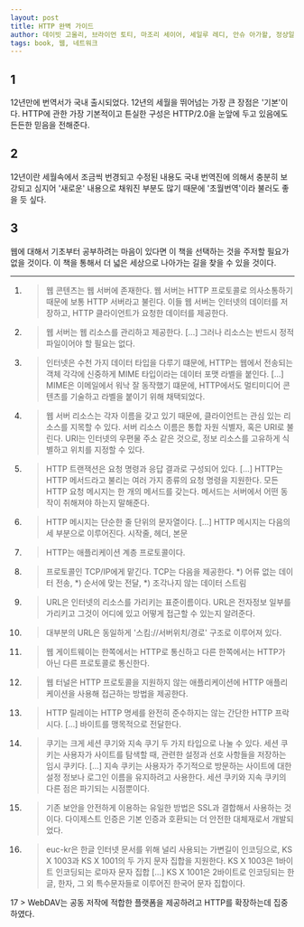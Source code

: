 ```yaml
---
layout: post
title: HTTP 완벽 가이드
author: 데이빗 고울리, 브라이언 토티, 마조리 세이어, 세일루 레디, 안슈 아가왈, 정상일, 이응준(역)
tags: book, 웹, 네트워크
---
```



## 1
12년만에 번역서가 국내 출시되었다. 12년의 세월을 뛰어넘는 가장 큰 장점은 '기본'이다. HTTP에 관한 가장 기본적이고 튼실한 구성은 HTTP/2.0을 눈앞에 두고 있음에도 든든한 믿음을 전해준다.

## 2
12년이란 세월속에서 조금씩 번경되고 수정된 내용도 국내 번역진에 의해서 충분히 보강되고 심지어 '새로운' 내용으로 채워진 부분도 많기 때문에 '초월번역'이라 불러도 좋을 듯 싶다.

## 3
웹에 대해서 기초부터 공부하려는 마음이 있다면 이 책을 선택하는 것을 주저할 필요가 없을 것이다. 이 책을 통해서 더 넓은 세상으로 나아가는 길을 찾을 수 있을 것이다.


- - -

1. > 웹 콘텐츠는 웹 서버에 존재한다. 웹 서버는 HTTP 프로토콜로 의사소통하기 때문에 보통 HTTP 서버라고 불린다. 이들 웹 서버는 인터넷의 데이터를 저장하고, HTTP 클라이언트가 요청한 데이터를 제공한다.

2. > 웹 서버는 웹 리소스를 관리하고 제공한다. [...] 그러나 리소스는 반드시 정적 파일이어야 할 필요는 없다.

3. > 인터넷은 수천 가지 데이터 타입을 다루기 떄문에, HTTP는 웹에서 전송되는 객체 각각에 신중하게 MIME 타입이라는 데이터 포맷 라벨을 붙인다. [...] MIME은 이메일에서 워낙 잘 동작했기 떄문에, HTTP에서도 멀티미디어 콘텐츠를 기술하고 라벨을 붙이기 위해 채택되었다.

4. > 웹 서버 리소스는 각자 이름을 갖고 있기 때문에, 클라이언트는 관심 있는 리소스를 지목할 수 있다. 서버 리소스 이름은 통합 자원 식별자, 혹은 URI로 불린다. URI는 인터넷의 우편물 주소 같은 것으로, 정보 리소스를 고유하게 식별하고 위치를 지정할 수 있다.

5. > HTTP 트랜잭션은 요청 명령과 응답 결과로 구성되어 있다. [...] HTTP는 HTTP 메서드라고 불리는 여러 가지 종류의 요청 명령을 지원한다. 모든 HTTP 요청 메시지는 한 개의 메서드를 갖는다. 메서드는 서버에서 어떤 동작이 취해져야 하는지 말해준다.

6. > HTTP 메시지는 단순한 줄 단위의 문자열이다. [...] HTTP 메시지는 다음의 세 부분으로 이루어진다. 시작줄, 헤더, 본문

7. > HTTP는 애플리케이션 계층 프로토콜이다.

8. > 프로토콜인 TCP/IP에게 맡긴다. TCP는 다음을 제공한다. *) 어류 없는 데이터 전송, *) 순서에 맞는 전달, *) 조각나지 않는 데이터 스트림

9. > URL은 인터넷의 리소스를 가리키는 표준이름이다. URL은 전자정보 일부를 가리키고 그것이 어디에 있고 어떻게 접근할 수 있는지 알려준다.

10. > 대부분의 URL은 동일하게 '스킴://서버위치/경로' 구조로 이루어져 있다.

11. > 웹 게이트웨이는 한쪽에서는 HTTP로 통신하고 다른 한쪽에서는 HTTP가 아닌 다른 프로토콜로 통신한다.

12. > 웹 터널은 HTTP 프로토콜을 지원하지 않는 애플리케이션에 HTTP 애플리케이션을 사용해 접근하는 방법을 제공한다.

13. > HTTP 릴레이는 HTTP 명세를 완전히 준수하지는 않는 간단한 HTTP 프락시다. [...] 바이트를 맹목적으로 전달한다.

14. > 쿠기는 크게 세션 쿠기와 지속 쿠기 두 가지 타입으로 나눌 수 있다. 세션 쿠키는 사용자가 사이트를 탐색할 때, 관련한 설정과 선호 사항들을 저장하는 임시 쿠키다. [...] 지속 쿠키는 사용자가 주기적으로 방문하는 사이트에 대한 설정 정보나 로그인 이름을 유지하려고 사용한다. 세션 쿠키와 지속 쿠키의 다른 점은 파기되는 시점뿐이다.

15. > 기존 보안을 안전하게 이용하는 유일한 방법은 SSL과 결합해서 사용하는 것이다. 다이제스트 인증은 기본 인증과 호환되는 더 안전한 대체재로서 개발되었다.

16. > euc-kr은 한글 인터넷 문서를 위해 널리 사용되는 가변길이 인코딩으로, KS X 1003과 KS X 1001의 두 가지 문자 집합을 지원한다. KS X 1003은 1바이트 인코딩되는 로마자 문자 집합 [...] KS X 1001은 2바이트로 인코딩되는 한글, 한자, 그 외 특수문자들로 이루어진 한국어 문자 집합이다.

17 > WebDAV는 공동 저작에 적합한 플랫폼을 제공하려고 HTTP를 확장하는데 집중하였다.